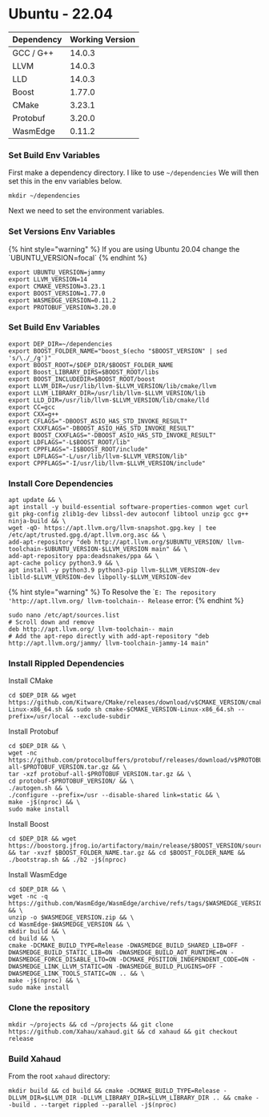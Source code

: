 # Ubuntu - 22.04

| Dependency | Working Version |
| ---------- | --------------- |
| GCC / G++  | 14.0.3          |
| LLVM       | 14.0.3          |
| LLD        | 14.0.3          |
| Boost      | 1.77.0          |
| CMake      | 3.23.1          |
| Protobuf   | 3.20.0          |
| WasmEdge   | 0.11.2          |

### Set Build Env Variables

First make a dependency directory. I like to use `~/dependencies` We will then set this in the env variables below.

```
mkdir ~/dependencies
```

Next we need to set the environment variables.

### Set Versions Env Variables

{% hint style="warning" %}
If you are using Ubuntu 20.04 change the \`UBUNTU\_VERSION=focal\`
{% endhint %}

```
export UBUNTU_VERSION=jammy
export LLVM_VERSION=14
export CMAKE_VERSION=3.23.1
export BOOST_VERSION=1.77.0
export WASMEDGE_VERSION=0.11.2
export PROTOBUF_VERSION=3.20.0
```

### Set Build Env Variables

```
export DEP_DIR=~/dependencies
export BOOST_FOLDER_NAME="boost_$(echo "$BOOST_VERSION" | sed 's/\./_/g')"
export BOOST_ROOT=/$DEP_DIR/$BOOST_FOLDER_NAME
export Boost_LIBRARY_DIRS=$BOOST_ROOT/libs
export BOOST_INCLUDEDIR=$BOOST_ROOT/boost
export LLVM_DIR=/usr/lib/llvm-$LLVM_VERSION/lib/cmake/llvm
export LLVM_LIBRARY_DIR=/usr/lib/llvm-$LLVM_VERSION/lib
export LLD_DIR=/usr/lib/llvm-$LLVM_VERSION/lib/cmake/lld
export CC=gcc
export CXX=g++
export CFLAGS="-DBOOST_ASIO_HAS_STD_INVOKE_RESULT"
export CXXFLAGS="-DBOOST_ASIO_HAS_STD_INVOKE_RESULT"
export BOOST_CXXFLAGS="-DBOOST_ASIO_HAS_STD_INVOKE_RESULT"
export LDFLAGS="-L$BOOST_ROOT/lib"
export CPPFLAGS="-I$BOOST_ROOT/include"
export LDFLAGS="-L/usr/lib/llvm-$LLVM_VERSION/lib"
export CPPFLAGS="-I/usr/lib/llvm-$LLVM_VERSION/include"
```

### Install Core Dependencies

```
apt update && \
apt install -y build-essential software-properties-common wget curl git pkg-config zlib1g-dev libssl-dev autoconf libtool unzip gcc g++ ninja-build && \
wget -qO- https://apt.llvm.org/llvm-snapshot.gpg.key | tee /etc/apt/trusted.gpg.d/apt.llvm.org.asc && \
add-apt-repository "deb http://apt.llvm.org/$UBUNTU_VERSION/ llvm-toolchain-$UBUNTU_VERSION-$LLVM_VERSION main" && \
add-apt-repository ppa:deadsnakes/ppa && \
apt-cache policy python3.9 && \
apt install -y python3.9 python3-pip llvm-$LLVM_VERSION-dev liblld-$LLVM_VERSION-dev libpolly-$LLVM_VERSION-dev
```

{% hint style="warning" %}
To Resolve the \``E: The repository 'http://apt.llvm.org/ llvm-toolchain-- Release` error:
{% endhint %}

```
sudo nano /etc/apt/sources.list
# Scroll down and remove
deb http://apt.llvm.org/ llvm-toolchain-- main
# Add the apt-repo directly with add-apt-repository "deb http://apt.llvm.org/jammy/ llvm-toolchain-jammy-14 main"
```

### Install Rippled Dependencies

Install CMake

```
cd $DEP_DIR && wget https://github.com/Kitware/CMake/releases/download/v$CMAKE_VERSION/cmake-$CMAKE_VERSION-Linux-x86_64.sh && sudo sh cmake-$CMAKE_VERSION-Linux-x86_64.sh --prefix=/usr/local --exclude-subdir
```

Install Protobuf

```
cd $DEP_DIR && \
wget -nc https://github.com/protocolbuffers/protobuf/releases/download/v$PROTOBUF_VERSION/protobuf-all-$PROTOBUF_VERSION.tar.gz && \
tar -xzf protobuf-all-$PROTOBUF_VERSION.tar.gz && \
cd protobuf-$PROTOBUF_VERSION/ && \
./autogen.sh && \
./configure --prefix=/usr --disable-shared link=static && \
make -j$(nproc) && \
sudo make install
```

Install Boost

```
cd $DEP_DIR && wget https://boostorg.jfrog.io/artifactory/main/release/$BOOST_VERSION/source/$BOOST_FOLDER_NAME.tar.gz && tar -xvzf $BOOST_FOLDER_NAME.tar.gz && cd $BOOST_FOLDER_NAME && ./bootstrap.sh && ./b2 -j$(nproc)
```

Install WasmEdge

```
cd $DEP_DIR && \
wget -nc -q https://github.com/WasmEdge/WasmEdge/archive/refs/tags/$WASMEDGE_VERSION.zip && \
unzip -o $WASMEDGE_VERSION.zip && \
cd WasmEdge-$WASMEDGE_VERSION && \
mkdir build && \
cd build && \
cmake -DCMAKE_BUILD_TYPE=Release -DWASMEDGE_BUILD_SHARED_LIB=OFF -DWASMEDGE_BUILD_STATIC_LIB=ON -DWASMEDGE_BUILD_AOT_RUNTIME=ON -DWASMEDGE_FORCE_DISABLE_LTO=ON -DCMAKE_POSITION_INDEPENDENT_CODE=ON -DWASMEDGE_LINK_LLVM_STATIC=ON -DWASMEDGE_BUILD_PLUGINS=OFF -DWASMEDGE_LINK_TOOLS_STATIC=ON .. && \
make -j$(nproc) && \
sudo make install
```

### Clone the repository

```
mkdir ~/projects && cd ~/projects && git clone https://github.com/Xahau/xahaud.git && cd xahaud && git checkout release
```

### Build Xahaud

From the root `xahaud` directory:

```shellscript
mkdir build && cd build && cmake -DCMAKE_BUILD_TYPE=Release -DLLVM_DIR=$LLVM_DIR -DLLVM_LIBRARY_DIR=$LLVM_LIBRARY_DIR .. && cmake --build . --target rippled --parallel -j$(nproc)
```
